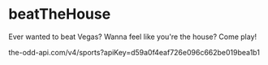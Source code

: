 # beatTheHouse
Ever wanted to beat Vegas? Wanna feel like you're the house? Come play!


the-odd-api.com/v4/sports?apiKey=d59a0f4eaf726e096c662be019bea1b1